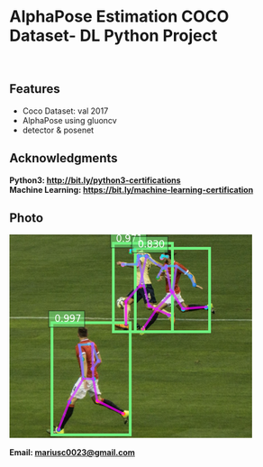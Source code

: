<h1>AlphaPose Estimation COCO Dataset- DL Python Project</h1>
<br>
<h2>Features</h2>
<ul>
    <li>Coco Dataset: val 2017</li>
    <li>AlphaPose using gluoncv</li>
    <li> detector & posenet</li>
</ul>

<h2>Acknowledgments</h2>

<b> Python3: http://bit.ly/python3-certifications </b>
<br>
<b> Machine Learning: https://bit.ly/machine-learning-certification <b>
<br>


<h2>Photo</h2>
<img src="image.png">
<br>

<b> Email: mariusc0023@gmail.com </b>

